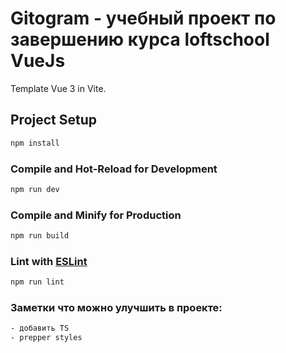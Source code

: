 # Gitogram - учебный проект по завершению курса loftschool VueJs

Template Vue 3 in Vite.

## Project Setup

```sh
npm install
```

### Compile and Hot-Reload for Development

```sh
npm run dev
```

### Compile and Minify for Production

```sh
npm run build
```

### Lint with [ESLint](https://eslint.org/)

```sh
npm run lint
```

### Заметки что можно улучшить в проекте:
```sh
- добавить TS
- prepper styles
```
